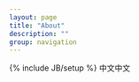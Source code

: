 ```yaml
---
layout: page
title: "About"
description: ""
group: navigation
---
```

{% include JB/setup %}
中文中文
